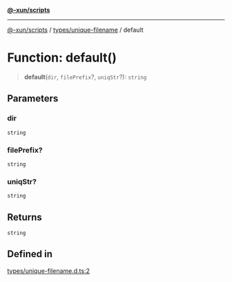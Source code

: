 [**@-xun/scripts**](../../../README.md)

***

[@-xun/scripts](../../../README.md) / [types/unique-filename](../README.md) / default

# Function: default()

> **default**(`dir`, `filePrefix`?, `uniqStr`?): `string`

## Parameters

### dir

`string`

### filePrefix?

`string`

### uniqStr?

`string`

## Returns

`string`

## Defined in

[types/unique-filename.d.ts:2](https://github.com/Xunnamius/xscripts/blob/f7b55e778c8646134a23d934fd2791d564a72b57/types/unique-filename.d.ts#L2)
